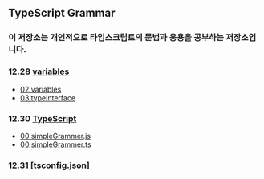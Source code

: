 ## TypeScript Grammar

### 이 저장소는 개인적으로 타입스크립트의 문법과 응용을 공부하는 저장소입니다.

### 12.28 [variables](https://github.com/Eilhwan/typescript_study/blob/master/12.28%20variables.md)
- [02.variables](https://github.com/Eilhwan/typescript_study/blob/master/02.variables.ts)
- [03.typeInterface](https://github.com/Eilhwan/typescript_study/blob/master/03.typeInterface.ts)
### 12.30 [TypeScript](https://github.com/Eilhwan/typescript_study/blob/master/12.30_typescript.md)
- [00.simpleGrammer.js](https://github.com/Eilhwan/typescript_study/blob/master/00.simplegrammer.js)
- [00.simpleGrammer.ts](https://github.com/Eilhwan/typescript_study/blob/master/00.simplegrammer.ts)
### 12.31 [tsconfig.json]